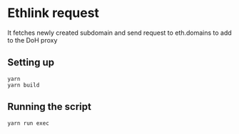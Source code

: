 # Ethlink request

It fetches newly created subdomain and send request to eth.domains to add to the DoH proxy

## Setting up

```
yarn
yarn build
```

## Running the script

```
yarn run exec
```